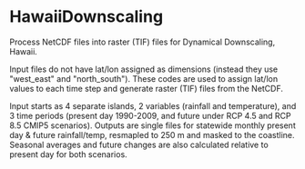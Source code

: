 # HawaiiDownscaling
Process NetCDF files into raster (TIF) files for Dynamical Downscaling, Hawaii.

Input files do not have lat/lon assigned as dimensions (instead they use "west_east" and "north_south").
These codes are used to assign lat/lon values to each time step and generate raster (TIF) files from the NetCDF.

Input starts as 4 separate islands, 2 variables (rainfall and temperature), and 3 time periods (present day 1990-2009, and 
future under RCP 4.5 and RCP 8.5 CMIP5 scenarios). Outputs are single files for statewide monthly present day & future rainfall/temp, 
resmapled to 250 m and masked to the coastline.
Seasonal averages and future changes are also calculated relative to present day for both scenarios.

